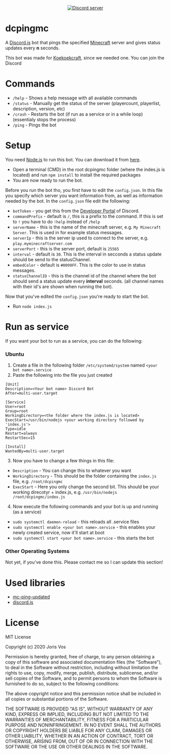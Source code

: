 <div align="center">
  <p>
    <a href="https://discord.gg/Ec8bndS"><img src="https://discordapp.com/api/guilds/702634448365289524/embed.png" alt="Discord server" /></a>
  </p>
</div>

# dcpingmc
A [Discord.js](https://discord.js.org/#/) bot that pings the specified [Minecraft](https://www.minecraft.net/nl-nl/about-minecraft) server and gives status updates every **n** seconds.

This bot was made for [Koekoekcraft](koekoekcraft.apexmc.co), since we needed one. You can join the Discord

# Commands
- `/help` - Shows a help message with all available commands
- `/status` - Manually get the status of the server (playercount, playerlist, description, version, etc)
- `/crash` - Restarts the bot (if run as a service or in a while loop) (essentialy stops the process)
- `/ping` - Pings the bot

# Setup
You need [Node.js](https://nodejs.org/en/) to run this bot. You can download it from [here](https://nodejs.org/en/download/).
- Open a terminal (CMD) in the root dcpingmc folder (where the indes.js is located) and run `npm install` to install the required packages
- You are now ready to run the bot.

Before you run the bot tho, you first have to edit the `config.json`. In this file you specify which server you want information from, as well as information needed by the bot. In the `config.json` file edit the following:
- `botToken` - you get this from the [Developer Portal](https://discordapp.com/developers/applications) of Discord.
- `commandPrefix` - default is `/`, this is a prefix to the command. If this is set to `!` you have to do `!help` instead of `/help`
- `serverName` - this is the name of the minecraft server, e.g. `My Minecraft Server`. This is used in for example status messages.
- `serverIp` - this is the server ip used to connect to the server, e.g. `play.myminecraftserver.com`
- `serverPort` - this is the server port, default is `25565`
- `interval` - default is `30`. This is the interval in secconds a status update should be send to the statusChannel.
- `embedColor` - default is `#0099FF`. This is the color to use in status messages.
- `statusChannelID` - this is the channel id of the channel where the bot should send a status update every **interval** seconds. (all channel names with their id's are shown when running the bot).

Now that you've edited the `config.json` you're ready to start the bot.
- Run `node index.js`

# Run as service
If you want your bot to run as a service, you can do the following:

### Ubuntu
1. Create a file in the following folder `/etc/systemd/system` named `<your bot name>.service`
2. Paste the following into the file you just created
```
[Unit]
Description=<Your bot name> Discord Bot
After=multi-user.target

[Service]
User=root
Group=root
WorkingDirectory=<the folder where the index.js is located>
ExecStart=/usr/bin/nodejs <your working directory followed by 'index.js'>
Type=idle
Restart=always
RestartSec=15

[Install]
WantedBy=multi-user.target
```
3. Now you have to change a few things in this file:
- `Description` - You can change this to whatever you want
- `WorkingDirectory` - This should be the folder containing the `index.js` file, e.g. `/root/dcpingmc`
- `ExecStart` - Here you only change the second bit. This should be your working direcotyr + index.js, e.g. `/usr/bin/nodejs /root/dcpingmc/index.js`
4. Now execute the following commands and your bot is up and running (as a service)
- `sudo systemctl daemon-reload` - this reloads all .service files
- `sudo systemctl enable <your bot name>.service` - this enables your newly created service, now it'll start at boot
- `sudo systemctl start <your bot name>.service` - this starts the bot

### Other Operating Systems
Not yet, if you've done this. Please contact me so I can update this section!

# Used libraries
- [mc-ping-updated](https://www.npmjs.com/package/mc-ping-updated)
- [discord.js](https://www.npmjs.com/package/discord.js)

# License
MIT License

Copyright (c) 2020 Joris Vos

Permission is hereby granted, free of charge, to any person obtaining a copy
of this software and associated documentation files (the "Software"), to deal
in the Software without restriction, including without limitation the rights
to use, copy, modify, merge, publish, distribute, sublicense, and/or sell
copies of the Software, and to permit persons to whom the Software is
furnished to do so, subject to the following conditions:

The above copyright notice and this permission notice shall be included in all
copies or substantial portions of the Software.

THE SOFTWARE IS PROVIDED "AS IS", WITHOUT WARRANTY OF ANY KIND, EXPRESS OR
IMPLIED, INCLUDING BUT NOT LIMITED TO THE WARRANTIES OF MERCHANTABILITY,
FITNESS FOR A PARTICULAR PURPOSE AND NONINFRINGEMENT. IN NO EVENT SHALL THE
AUTHORS OR COPYRIGHT HOLDERS BE LIABLE FOR ANY CLAIM, DAMAGES OR OTHER
LIABILITY, WHETHER IN AN ACTION OF CONTRACT, TORT OR OTHERWISE, ARISING FROM,
OUT OF OR IN CONNECTION WITH THE SOFTWARE OR THE USE OR OTHER DEALINGS IN THE
SOFTWARE.
